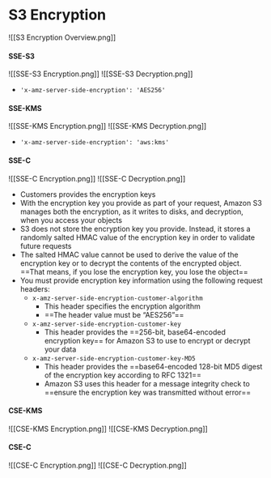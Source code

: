# S3 Encryption

![[S3 Encryption Overview.png]]

#### SSE-S3
![[SSE-S3 Encryption.png]]
![[SSE-S3 Decryption.png]]

- `'x-amz-server-side-encryption': 'AES256'`

#### SSE-KMS
![[SSE-KMS Encryption.png]]
![[SSE-KMS Decryption.png]]

- `'x-amz-server-side-encryption': 'aws:kms'`

#### SSE-C
![[SSE-C Encryption.png]]
![[SSE-C Decryption.png]]

- Customers provides the encryption keys
-  With the encryption key you provide as part of your request, Amazon S3 manages both the encryption, as it writes to disks, and decryption, when you access your objects
-  S3 does not store the encryption key you provide. Instead, it stores a randomly salted HMAC value of the encryption key in order to validate future requests
-  The salted HMAC value cannot be used to derive the value of the encryption key or to decrypt the contents of the encrypted object. ==That means, if you lose the encryption key, you lose the object==
-   You must provide encryption key information using the following request headers:
	- `x-amz-server-side-encryption-customer-algorithm`
		- This header specifies the encryption algorithm
		- ==The header value must be “AES256”==
	- `x-amz-server-side-encryption-customer-key`
		- This header provides the ==256-bit, base64-encoded encryption key== for Amazon S3 to use to encrypt or decrypt your data
	- `x-amz-server-side-encryption-customer-key-MD5`
		- This header provides the ==base64-encoded 128-bit MD5 digest of the encryption key according to RFC 1321==
		- Amazon S3 uses this header for a message integrity check to ==ensure the encryption key was transmitted without error==

#### CSE-KMS
![[CSE-KMS Encryption.png]]
![[CSE-KMS Decryption.png]]

#### CSE-C
![[CSE-C Encryption.png]]
![[CSE-C Decryption.png]]